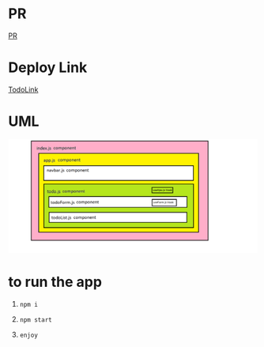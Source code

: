 # PR

[PR](https://github.com/mohammed-khamees/todo/pull/5)

# Deploy Link

[TodoLink](https://todo-khamees.netlify.app/)

# UML

![UML](./uml.jpg)

# to run the app

1. `npm i`

2. `npm start`

3. `enjoy`
